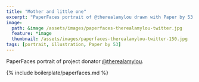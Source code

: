 ```yaml
---
title: "Mother and little one"
excerpt: "PaperFaces portrait of @therealamylou drawn with Paper by 53 on an iPad."
image: 
  path: &image /assets/images/paperfaces-therealamylou-twitter.jpg 
  feature: *image
  thumbnail: /assets/images/paperfaces-therealamylou-twitter-150.jpg
tags: [portrait, illustration, Paper by 53]
---
```


PaperFaces portrait of project donator [@therealamylou](https://twitter.com/therealamylou).

{% include boilerplate/paperfaces.md %}
